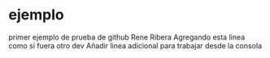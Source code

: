 # ejemplo
primer ejemplo de prueba de github
Rene Ribera
Agregando esta linea como si fuera otro dev
Añadir linea adicional para  trabajar desde la consola
